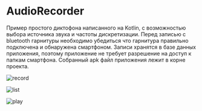# AudioRecorder
Пример простого диктофона написанного на Kotlin, с возможностью выбора источника звука и частоты дискретизации.
Перед записью с bluetooth гарнитуры необходимо убедиться что гарнитура правильно подключена и обнаружена смартфоном.
Записи хранятся в базе данных приложения, поэтому приложение не требует разрешение на доступ к папкам смартфона.
Собранный apk файл приложения лежит в корне проекта.

![record](https://user-images.githubusercontent.com/25115868/69655981-bc5c8c80-1088-11ea-8390-c8f9b8497a4f.jpg)

![list](https://user-images.githubusercontent.com/25115868/69655978-bbc3f600-1088-11ea-9e93-8464e4f2b375.jpg)

![play](https://user-images.githubusercontent.com/25115868/69655979-bbc3f600-1088-11ea-9d55-f09e75c691c5.jpg)


